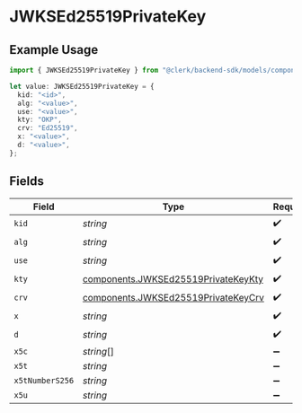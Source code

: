 # JWKSEd25519PrivateKey

## Example Usage

```typescript
import { JWKSEd25519PrivateKey } from "@clerk/backend-sdk/models/components";

let value: JWKSEd25519PrivateKey = {
  kid: "<id>",
  alg: "<value>",
  use: "<value>",
  kty: "OKP",
  crv: "Ed25519",
  x: "<value>",
  d: "<value>",
};
```

## Fields

| Field                                                                                      | Type                                                                                       | Required                                                                                   | Description                                                                                |
| ------------------------------------------------------------------------------------------ | ------------------------------------------------------------------------------------------ | ------------------------------------------------------------------------------------------ | ------------------------------------------------------------------------------------------ |
| `kid`                                                                                      | *string*                                                                                   | :heavy_check_mark:                                                                         | N/A                                                                                        |
| `alg`                                                                                      | *string*                                                                                   | :heavy_check_mark:                                                                         | N/A                                                                                        |
| `use`                                                                                      | *string*                                                                                   | :heavy_check_mark:                                                                         | N/A                                                                                        |
| `kty`                                                                                      | [components.JWKSEd25519PrivateKeyKty](../../models/components/jwksed25519privatekeykty.md) | :heavy_check_mark:                                                                         | N/A                                                                                        |
| `crv`                                                                                      | [components.JWKSEd25519PrivateKeyCrv](../../models/components/jwksed25519privatekeycrv.md) | :heavy_check_mark:                                                                         | N/A                                                                                        |
| `x`                                                                                        | *string*                                                                                   | :heavy_check_mark:                                                                         | N/A                                                                                        |
| `d`                                                                                        | *string*                                                                                   | :heavy_check_mark:                                                                         | N/A                                                                                        |
| `x5c`                                                                                      | *string*[]                                                                                 | :heavy_minus_sign:                                                                         | N/A                                                                                        |
| `x5t`                                                                                      | *string*                                                                                   | :heavy_minus_sign:                                                                         | N/A                                                                                        |
| `x5tNumberS256`                                                                            | *string*                                                                                   | :heavy_minus_sign:                                                                         | N/A                                                                                        |
| `x5u`                                                                                      | *string*                                                                                   | :heavy_minus_sign:                                                                         | N/A                                                                                        |